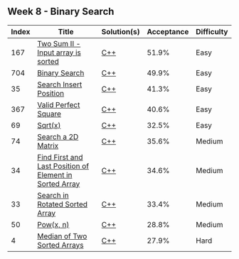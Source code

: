 ## Week 8 - Binary Search
Index|Title|Solution(s)|Acceptance|Difficulty
-|-|-|-|-
167|[Two Sum II - Input array is sorted](https://leetcode.com/problems/two-sum-ii---input-array-is-sorted)|[C++](./167.two-sum-ii-input-array-is-sorted.cpp)|51.9%|Easy
704|[Binary Search](https://leetcode.com/problems/binary-search)|[C++](./704.binary-search.cpp)|49.9%|Easy
35|[Search Insert Position](https://leetcode.com/problems/search-insert-position)|[C++](./35.search-insert-position.cpp)|41.3%|Easy
367|[Valid Perfect Square](https://leetcode.com/problems/valid-perfect-square)|[C++](./367.valid-perfect-square.cpp)|40.6%|Easy
69|[Sqrt(x)](https://leetcode.com/problems/sqrtx)|[C++](./69.sqrtx.cpp)|32.5%|Easy
74|[Search a 2D Matrix](https://leetcode.com/problems/search-a-2d-matrix)|[C++](./74.search-a-2d-matrix.cpp)|35.6%|Medium
34|[Find First and Last Position of Element in Sorted Array](https://leetcode.com/problems/find-first-and-last-position-of-element-in-sorted-array)|[C++](./34.find-first-and-last-position-of-element-in-sorted-array.cpp)|34.6%|Medium
33|[Search in Rotated Sorted Array](https://leetcode.com/problems/search-in-rotated-sorted-array)|[C++](./33.search-in-rotated-sorted-array.cpp)|33.4%|Medium
50|[Pow(x, n)](https://leetcode.com/problems/powx-n)|[C++](./50.powx-n.cpp)|28.8%|Medium
4|[Median of Two Sorted Arrays](https://leetcode.com/problems/median-of-two-sorted-arrays)|[C++](./4.median-of-two-sorted-arrays.cpp)|27.9%|Hard
